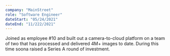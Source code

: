```yaml
---
company: "MainStreet"
role: "Software Engineer"
dateStart: "05/24/2021"
dateEnd: "11/222/2021"
---
```


Joined as employee #10 and built out a camera-to-cloud platform on a team of two that has processed and delivered 4M+ images to date. During this time soona raised a Series A round of investment.
